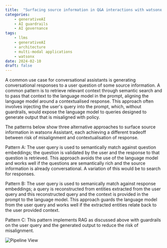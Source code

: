 ```yaml
---
title:  "Surfacing source information in Q&A interactions with watsonx Assistant and model misalignment, contextualisation tradeoff."
categories: 
    - generativeAI
    - AI guardrails
    - AI governance
tags: 
    - llms
    - generativeAI
    - architecture
    - multi-modal applications
    - watsonx
date: 2024-02-10
draft: false
---
```


A common use case for conversational assistants is generating conversational responses to a user question of some source information. A common pattern is to retrieve relevant context through semantic search and to pass that context to the language model in the prompt, aligning the language model around a contextualised response. This approach often involves injecting the user's query into the prompt, which, without guardrails, would expose the language model to queries designed to generate output that is misaligned with policy. 

The patterns below show three alternative approaches to surface source information in watsonx Assistant, each achieving a different tradeoff between risk of misalignment and contextualisation of response.

Pattern A: The user query is used to semantically match against question embeddings; the question is validated by the user and the response to that question is retrieved. This approach avoids the use of the language model and works well if the questions are semantically rich and the source information is already conversational. A variation of this would be to search for responses.

Pattern B: The user query is used to semanically match against response embeddings; a query is reconstructed from entities extracted from the user query and this reconstructed query and the context is provided in the prompt to the language model. This approach guards the language model from the user query and works well if the extracted entities relate back to the user provided context.

Pattern C: This pattern implements RAG as discussed above with guardrails on the user query and the generated output to reduce the risk of misalignment.

![Pipeline View](faq_llm.png)
